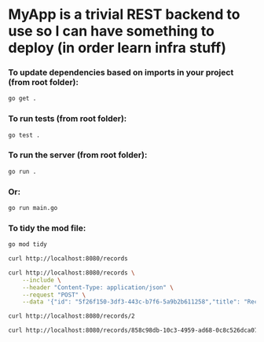 # MyApp is a trivial REST backend to use so I can have something to deploy (in order learn infra stuff)

### To update dependencies based on imports in your project (from root folder):
```bash
go get .
```

### To run tests (from root folder):
```bash
go test .
```

### To run the server (from root folder):
```bash
go run .
```

### Or:
```bash
go run main.go
```

### To tidy the mod file:
```bash
go mod tidy
```

```bash
curl http://localhost:8080/records

curl http://localhost:8080/records \
    --include \
    --header "Content-Type: application/json" \
    --request "POST" \
    --data '{"id": "5f26f150-3df3-443c-b7f6-5a9b2b611258","title": "Reckless","artist": "Todd Helder","price": 22.29}'

curl http://localhost:8080/records/2

curl http://localhost:8080/records/858c98db-10c3-4959-ad68-0c8c526dca07
```
